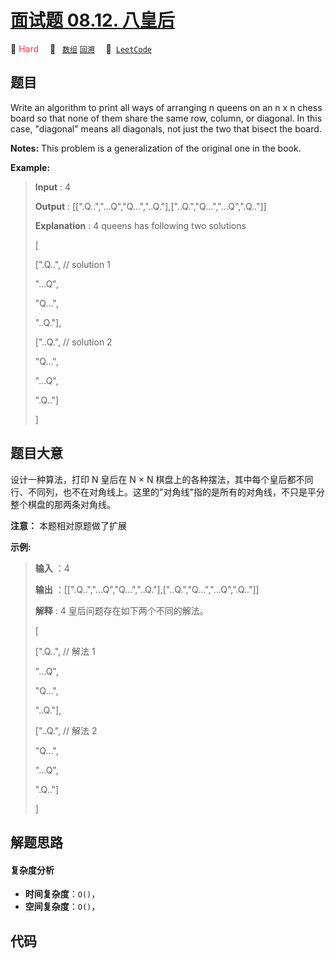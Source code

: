 # [面试题 08.12. 八皇后](https://leetcode.cn/problems/eight-queens-lcci)

🔴 <font color=#ff334b>Hard</font>&emsp; 🔖&ensp; [`数组`](/leetcode-js/outline/tag/array.md) [`回溯`](/leetcode-js/outline/tag/backtracking.md)&emsp; 🔗&ensp;[`LeetCode`](https://leetcode.cn/problems/eight-queens-lcci)

## 题目

Write an algorithm to print all ways of arranging n queens on an n x n chess
board so that none of them share the same row, column, or diagonal. In this
case, "diagonal" means all diagonals, not just the two that bisect the board.

**Notes:** This problem is a generalization of the original one in the book.

**Example:**

> 
> 
> 
> 
> 
> **Input** : 4
> 
> **Output** : [[".Q..","...Q","Q...","..Q."],["..Q.","Q...","...Q",".Q.."]]
> 
> **Explanation** : 4 queens has following two solutions
> 
> [
> 
>  [".Q..",  // solution 1
> 
>   "...Q",
> 
>   "Q...",
> 
>   "..Q."],
> 
> 
> 
>  ["..Q.",  // solution 2
> 
>   "Q...",
> 
>   "...Q",
> 
>   ".Q.."]
> 
> ]
> 
> 


## 题目大意

设计一种算法，打印 N 皇后在 N × N
棋盘上的各种摆法，其中每个皇后都不同行、不同列，也不在对角线上。这里的"对角线"指的是所有的对角线，不只是平分整个棋盘的那两条对角线。

**注意：** 本题相对原题做了扩展

**示例:**

> 
> 
> 
> 
> 
> **输入** ：4
> 
> **输出** ：[[".Q..","...Q","Q...","..Q."],["..Q.","Q...","...Q",".Q.."]]
> 
> **解释** : 4 皇后问题存在如下两个不同的解法。
> 
> [
> 
>  [".Q..",  // 解法 1
> 
>   "...Q",
> 
>   "Q...",
> 
>   "..Q."],
> 
> 
> 
>  ["..Q.",  // 解法 2
> 
>   "Q...",
> 
>   "...Q",
> 
>   ".Q.."]
> 
> ]
> 
> 


## 解题思路

#### 复杂度分析

- **时间复杂度**：`O()`，
- **空间复杂度**：`O()`，

## 代码

```javascript

```